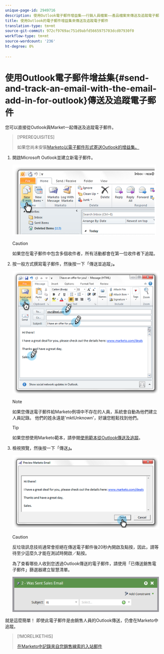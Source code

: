 ```yaml
---
unique-page-id: 2949716
description: 使用Outlook電子郵件增益集——行銷人員檔案——產品檔案來傳送及追蹤電子郵件
title: 使用Outlook的電子郵件增益集來傳送及追蹤電子郵件
translation-type: tm+mt
source-git-commit: 972cf9769ac751d9abfd5665975703dcd07930f0
workflow-type: tm+mt
source-wordcount: '236'
ht-degree: 0%

---
```



# 使用Outlook電子郵件增益集{#send-and-track-an-email-with-the-email-add-in-for-outlook}傳送及追蹤電子郵件

您可以直接從Outlook與Market一起傳送及追蹤電子郵件。

>[!PREREQUISITES]
>
>如果您尚未安裝[Marketo以電子郵件形式寄送Outlook的增益集。](/help/marketo/product-docs/marketo-sales-insight/msi-outlook-plugin/install-the-marketo-email-add-in-for-outlook-with-a-registration-code.md)

1. 開啟Microsoft Outlook並建立新電子郵件。

   ![](assets/image2014-9-23-16-3a6-3a46.png)

   >[!CAUTION]
   >
   >如果您在電子郵件中包含多個收件者，所有活動都會在第一位收件者下追蹤。

1. 按一般方式撰寫電子郵件，然後按一下「傳送並追蹤」**。**

   ![](assets/image2014-9-23-16-3a7-3a1.png)

   >[!NOTE]
   >
   >如果您傳送電子郵件給Marketo例項中不存在的人員，系統會自動為他們建立人員記錄。 他們的姓永遠是&#39;mktUnknown&#39;，好讓您輕鬆找到他們。

   >[!TIP]
   >
   >如果您想使用Marketo範本，請參閱[使用範本從Outlook傳送及追蹤](/help/marketo/product-docs/marketo-sales-insight/msi-outlook-plugin/send-and-track-from-outlook-using-a-marketo-template.md)。

1. 檢視預覽，然後按一下「傳送&#x200B;**」。**

   ![](assets/image2014-9-23-16-3a7-3a13.png)

   >[!CAUTION]
   >
   >反垃圾訊息技術通常會拒絕在傳送電子郵件後20秒內開啟及點按，因此，請等待至少這麼久才能在測試時開啟／點按。

   為了查看哪些人收到您透過Outlook傳送的電子郵件，請使用「已傳送銷售電子郵件」篩選器建立智慧清單。

   ![](assets/was-sent-sales-email.png)

就是這麼簡單！ 即使此電子郵件是由銷售人員的Outlook傳送，仍會在Marketo中追蹤。

>[!MORELIKETHIS]
>
>[在Marketo中記錄來自您銷售線索的入站郵件](/help/marketo/product-docs/marketo-sales-insight/using-msi/log-inbound-mail-from-your-leads-in-marketo.md)
